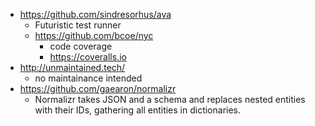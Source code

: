 
- https://github.com/sindresorhus/ava
  - Futuristic test runner
  - https://github.com/bcoe/nyc
      - code coverage 
      - https://coveralls.io
- http://unmaintained.tech/
  - no maintainance intended 
- https://github.com/gaearon/normalizr
  - Normalizr takes JSON and a schema and replaces nested entities with their IDs, gathering all entities in dictionaries.
